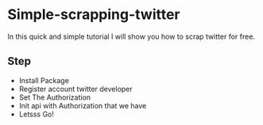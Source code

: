 # Simple-scrapping-twitter

In this quick and simple tutorial I will show you how to scrap twitter for free.


## Step

- Install Package
- Register account twitter developer
- Set The Authorization
- Init api with Authorization that we have
- Letsss Go!



